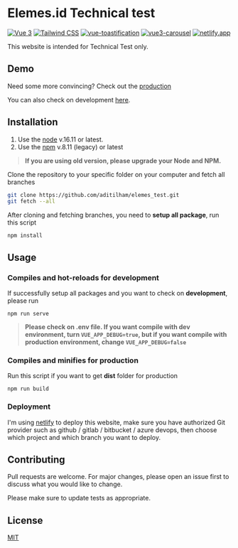 # Elemes.id Technical test

[![Vue 3](https://img.shields.io/badge/vue-3-blue)](https://vuejs.org/) [![Tailwind CSS](https://img.shields.io/badge/Tailwind-3-blue)](https://tailwindcss.com/) [![vue-toastification](https://img.shields.io/badge/vue--toastification-2.0.0--rc.5-green)](https://github.com/Maronato/vue-toastification) [![vue3-carousel](https://img.shields.io/badge/vue3--carousel-0.1.48-green)](https://ismail9k.github.io/vue3-carousel/) [![netlify.app](https://img.shields.io/badge/netlify-app-blue)](https://www.netlify.com/)


This website is intended for Technical Test only.

## Demo

Need some more convincing? Check out the [production](https://aditilham-elemes-test.netlify.app/)


You can also check on development [here](https://dev-aditilham-elemes-test.netlify.app/).


## Installation
1. Use the [node](https://nodejs.org/en/download) v.16.11 or latest.
2. Use the [npm](https://docs.npmjs.com/cli/v8/configuring-npm?v=true) v.8.11 (legacy) or latest
> **If you are using old version, please upgrade your Node and NPM.**

Clone the repository to your specific folder on your computer and fetch all branches

```bash
git clone https://github.com/aditilham/elemes_test.git
git fetch --all
```
After cloning and fetching branches, you need to **setup all package**, run this script
```
npm install
```

## Usage
### Compiles and hot-reloads for development
If successfully setup all packages and you want to check on **development**, please run
```
npm run serve
```
> **Please check on .env file. If you want compile with dev environment, turn ```VUE_APP_DEBUG=true```, but if you want compile with production environment, change ```VUE_APP_DEBUG=false```**

### Compiles and minifies for production
Run this script if you want to get **dist** folder for production
```
npm run build
```
### Deployment
I'm using [netlify](https://www.netlify.com/) to deploy this website, make sure you have authorized Git provider such as github / gitlab / bitbucket / azure devops, then choose which project and which branch you want to deploy.


## Contributing

Pull requests are welcome. For major changes, please open an issue first
to discuss what you would like to change.

Please make sure to update tests as appropriate.

## License

[MIT](https://choosealicense.com/licenses/mit/)
